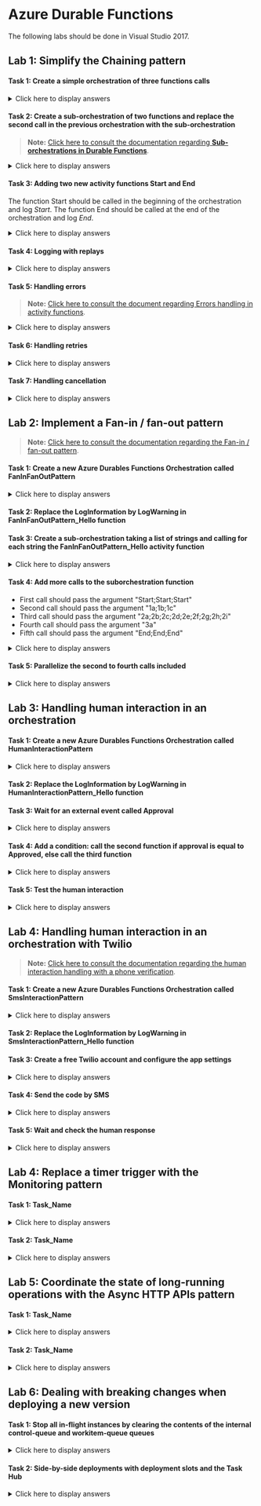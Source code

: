 # Azure Durable Functions

The following labs should be done in Visual Studio 2017.

## Lab 1: Simplify the Chaining pattern

#### Task 1: Create a simple orchestration of three functions calls

<details>
<summary>Click here to display answers</summary>

1. Open **Visual Studio 2017**

1. In **Visual Studio**, select **New** > **Project** from the **File** menu

1. In the **New Project** dialog, expand **Installed**, expand **Visual C#** > **Cloud**, select **Azure Functions**

1. Next to  **Name** type *az203AzureDurableFunctions*

1. Click **OK**

1. In the **New Project - az203AzureDurableFunctions** dialog, select **Azure Function v2 (.NET Core)**

1. Select the **Empty** template

1. Under **Storage Account**, selct **Storage Emulator**

1. Click **OK**

1. Right-click the project and select **Add** > **New Azure Function**

1. Select **Azure Function**, next to **Name** type *RunOrchestrator*, click **Add**

1. Select the **Durable Function Orchestration** template, click **OK**

1. Rename the **RunOrchestrator.cs** file by **ChainingPattern.cs**

1. In the refactoring dialog, click **Yes** in order to rename the class as well

1. The template comes with three functions : an Http triggered function, and an Activity triggered function who is called three times in the RunOrchestrator function

1. Click in the menu **Debug**, and select **Start Debugging**

1. Copy the **RunOrchestrator_HttpStart** URL

1. Open **Postman**, and trigger the Http function by pasting the **URL**, selecting the **POST** method and clicking **Send**

1. In the console, the log displays the execution of the **RunOrchestrator_Hello**

    ...
    Saying hello to Tokyo.
    ...
    Saying hello to Seattle.
    ...
    Saying hello to London.
    ...

1. Click in the menu **Debug**, and select **Stop Debugging**

</details>

#### Task 2: Create a sub-orchestration of two functions and replace the second call in the previous orchestration with the sub-orchestration

> **Note:** [Click here to consult the documentation regarding **Sub-orchestrations in Durable Functions**](https://docs.microsoft.com/en-us/azure/azure-functions/durable/durable-functions-sub-orchestrations).

<details>
<summary>Click here to display answers</summary>

1. Copy the method **RunOrchestrator** and rename the duplicate by **RunSubOrchestration**

1. In the content of the **RunSubOrchestration** method, call the **RunOrchestrator_Hello** twice, one with *Paris* input, and the second with *Seattle* (remove the third call)

    You should have the following code:

    ```csharp
    [FunctionName("RunSubOrchestration")]
    public static async Task<List<string>> RunSubOrchestration(
        [OrchestrationTrigger] DurableOrchestrationContext context)
    {
        var outputs = new List<string>();

        outputs.Add(await context.CallActivityAsync<string>("RunOrchestrator_Hello", "Paris"));
        outputs.Add(await context.CallActivityAsync<string>("RunOrchestrator_Hello", "Seattle"));

        return outputs;
    }
    ```

1. In the **RunOrchestrator** method, comment the second call to the **RunOrchestrator_Hello** function and add the following instruction:

    ```csharp
    await context.CallSubOrchestratorAsync("RunSubOrchestration", null);
    ```

1. Place a breakpoint in the last instruction of the **RunOrchestrator** method

1. Start debugging and trigger the orchestration with Postman

1. Check the **Logs** in the console application

       ...
    Saying hello to Tokyo.
    ...
    Saying hello to Paris.
    ...
    Saying hello to Seattle.
    ...
    Saying hello to London.
    ...

1. When the breakpoint hit, check the value of the *outputs* list

    Paris and Seattle should be missing

1. Stop Debugging

1. In the **RunOrchestrator** method, replace the call to the sub orchestration by the following instruction:

    ```csharp
    List<string> subOrchestrationOutputs = await context.CallSubOrchestratorAsync<List<string>>("RunSubOrchestration", null);
    ```

1. Add the following instruction after the call to the sub orchestration to add the outputs from the sub orchestration to the outputs of the main orchestration

    ```csharp
    outputs.AddRange(subOrchestrationOutputs);
    ```

1. Start debugging and trigger the orchestration with Postman

1. When the breakpoint hit, check the value of the *outputs* list

    All four cities should be in the *outputs* list

1. Stop Debugging

</details>

#### Task 3: Adding two new activity functions Start and End

The function Start should be called in the beginning of the orchestration and log *Start*.
The function End should be called at the end of the orchestration and log *End*.

<details>
<summary>Click here to display answers</summary>

1. Add the following activity functions:

    ```csharp
    [FunctionName("RunOrchestrator_Start")]
    public static void Start([ActivityTrigger] object input, ILogger log)
    {
        log.LogWarning($"Start");
    }

    [FunctionName("RunOrchestrator_End")]
    public static void End([ActivityTrigger] object input, ILogger log)
    {
        log.LogWarning($"End");
    }
    ```

    > **Note:** Activity functions must have an input object with the attribute ActivityTrigger to make them activty functions.

    > **Information:** The LogWarning method is used as the logs will appear in yellow in the console application. Making them more visible for debug purposes.

1. In the **RunOrchestrator** method, add the following call at the beginning of the method:

    ```csharp
    await context.CallActivityAsync("RunOrchestrator_Start", null);
    ```

1. In the **RunOrchestrator** method, add the following call at the end of the method, before the return instruction:

    ```csharp
    await context.CallActivityAsync("RunOrchestrator_End", null);
    ```

</details>

#### Task 4: Logging with replays

<details>
<summary>Click here to display answers</summary>

1. Add the following activity function:

    ```csharp
    [FunctionName("LogWarning")]
    public static string LogWarning([ActivityTrigger] string input, ILogger log)
    {
        log.LogWarning(input);
        return input;
    }
    ```

1. Replace the content of the **RunSubOrchestration** method with the following code:

    ```csharp
    var outputs = new List<string>();

    Random random = new Random();
    int randomNumber = random.Next(0, 100);

    outputs.Add(await context.CallActivityAsync<string>("LogWarning", randomNumber.ToString()));
    outputs.Add(await context.CallActivityAsync<string>("LogWarning", randomNumber.ToString()));

    Guid uniqueIdentifier = Guid.NewGuid();

    outputs.Add(await context.CallActivityAsync<string>("LogWarning", uniqueIdentifier.ToString()));
    outputs.Add(await context.CallActivityAsync<string>("LogWarning", uniqueIdentifier.ToString()));

    DateTime currentDate = DateTime.Now;

    outputs.Add(await context.CallActivityAsync<string>("LogWarning", currentDate.ToString()));
    outputs.Add(await context.CallActivityAsync<string>("LogWarning", currentDate.ToString()));

    return outputs;
    ```

1. Add the using statement to resolve the errors

    ```csharp
    using System;
    ```

1. Start debugging, trigger the orchestration with **Postman** and check the **Logs**

    The **Logs** display two different random numbers, Guids and dates.

    > **Warning:** The replay behavior creates constraints on the type of code that can be written in an orchestrator function:
    >
    > Orchestrator code must be deterministic. It will be replayed multiple times and must produce the same result each time. For example, no direct calls to get the current date/time, get random numbers, generate random GUIDs, or call into remote endpoints.
    >
    > If orchestrator code needs to get the current date/time, it should use the CurrentUtcDateTime (.NET) or currentUtcDateTime (JavaScript) API, which is safe for replay.
    >
    > If orchestrator code needs to generate a random GUID, it should use the NewGuid (.NET) API, which is safe for replay, or delegate GUID generation to an activity function (JavaScript).
    >
    >
    > [Click here to cinsult the documentation regarding the **Orchestrator code constraints**](https://docs.microsoft.com/en-us/azure/azure-functions/durable/durable-functions-checkpointing-and-replay#orchestrator-code-constraints).

1. Stop debugging

1. Add a new class called MinMaxRange with the following properties:

    ```csharp
    public class MinMaxRange
    {
        public int Min;
        public int Max;
    }
    ```

1. Add a new activty function in order to return a safe random number

    ```csharp
    [FunctionName("GenerateRandomNumber")]
    public static int GenerateRandomNumber([ActivityTrigger] MinMaxRange input, ILogger log)
    {
        Random random = new Random();
        int randomNumber = random.Next(input.Min, input.Max);

        return randomNumber;
    }
    ```

1. Add a new activty function in order to return a safe new Guid

    ```csharp
    [FunctionName("GenerateNewGuid")]
    public static Guid GenerateNewGuid([ActivityTrigger] object input, ILogger log)
    {
        return Guid.NewGuid();
    }
    ```

1. Use the new activity functions to replace the non deterministic methods in the **RunSubOrchestration** method:

    ```csharp
    int randomNumber = await context.CallActivityAsync<int>("GenerateRandomNumber", new MinMaxRange { Min = 0, Max = 100 });
    ```

    ```csharp
    Guid uniqueIdentifier = await context.CallActivityAsync<Guid>("GenerateNewGuid", null);
    ```

1. Replace DateTime.Now by context.CurrentUtcDateTime

    ```csharp
    DateTime currentDate = context.CurrentUtcDateTime;
    ```

1. Start debugging, trigger the orchestration with **Postman** and check the **Logs**

    The **Logs** should display the same random numbers, Guids and dates.

1. Stop debugging

</details>

#### Task 5: Handling errors

> **Note:** [Click here to consult the document regarding Errors handling in activity functions](https://docs.microsoft.com/en-us/azure/azure-functions/durable/durable-functions-error-handling#errors-in-activity-functions).

<details>
<summary>Click here to display answers</summary>

1. Create a new activity function called *RaiseError* which raises an Exception

    ```csharp
    [FunctionName("RaiseError")]
    public static void RaiseError([ActivityTrigger] object input, ILogger log)
    {
        throw new Exception("An error occured for testing purposes.");
    }
    ```

1. Call the *RaiseError* activity function in the main orchestration function before calling the sub orchestration function

    ```csharp
    await context.CallActivityAsync("RaiseError", null);
    ```

1. Start debugging, trigger the orchestration with **Postman** and check the **Logs**

1. Stop debugging when the exception is raised

1. Wrap the activity functions calls with a try/finally block (after the Start function and before the End function).

1. Move the End function in the finally block

1. Start debugging, trigger the orchestration with **Postman** and check the **Logs**

1. When the exception is raised, check that the End function is called

1. Stop debugging

</details>

#### Task 6: Handling retries

<details>
<summary>Click here to display answers</summary>

> **Note:** [Click here to consult the document regarding Automatic retry on failure](https://docs.microsoft.com/en-us/azure/azure-functions/durable/durable-functions-error-handling#automatic-retry-on-failure).

1. Replace the call to the *RaiseError* activity function by the following code:

    ```csharp
    var retryOptions = new RetryOptions(
        firstRetryInterval: TimeSpan.FromSeconds(10),
        maxNumberOfAttempts: 3);
    await context.CallActivityWithRetryAsync("RaiseError", retryOptions, null);
    ```

1. Start debugging, trigger the orchestration with **Postman** and check the **Logs**

    The error should be raised three times.

1. Stop debugging

1. Comment the call to the *RaiseError* activity function

</details>

#### Task 7: Handling cancellation

<details>
<summary>Click here to display answers</summary>

1. Start debugging, trigger the orchestration with **Postman**

1. In **Postman**, under **Http Response Body**, click the link next to **terminatePostUri**

1. In the new tab, select **POST** and click **Send**

1. After a 202 response, close the tab

1. In **Postman**, under **Http Response Body**, click the link next to **statusQueryGetUri**

1. In the new tab, click **Send**

1. Check the **Http Response Body**

    It should display 
    
    ```json
    "runtimeStatus": "Terminated",
    ```

1. Check the **Logs**

1. Stop debugging

</details>

## Lab 2: Implement a Fan-in / fan-out pattern

> **Note:** [Click here to consult the documentation regarding the Fan-in / fan-out pattern](https://docs.microsoft.com/en-us/azure/azure-functions/durable/durable-functions-cloud-backup).

#### Task 1: Create a new Azure Durables Functions Orchestration called FanInFanOutPattern

<details>
<summary>Click here to display answers</summary>

1. In the **Solution Explorer**, right-click the project and select **Add** > **New Azure Function...**

1. In the **Add New Item** dialog, select **Azure Function**

1. Next to **Name**, type *FanInFanOutPattern*

1. Click **OK**

1. In the **New Azure Function - FanInFanOutPattern** dialog, select **Durable Functions Orchestration** and click **OK**

</details>

#### Task 2: Replace the LogInformation by LogWarning in FanInFanOutPattern_Hello function

#### Task 3: Create a sub-orchestration taking a list of strings and calling for each string the FanInFanOutPattern_Hello activity function

<details>
<summary>Click here to display answers</summary>

1. Copy the method **RunOrchestrator** and rename the duplicate by **FanInFanOutPattern_SubOrchestration**

1. In the content of the **FanInFanOutPattern_SubOrchestration** method

    You should have the following code:

    ```csharp
    [FunctionName("FanInFanOutPattern_SubOrchestration")]
    public static async Task<List<string>> FanInFanOutPattern_SubOrchestration(
        [OrchestrationTrigger] DurableOrchestrationContext context)
    {
        var outputs = new List<string>();

        outputs.Add(await context.CallActivityAsync<string>("FanInFanOutPattern_Hello", "Tokyo"));
        outputs.Add(await context.CallActivityAsync<string>("FanInFanOutPattern_Hello", "Seattle"));
        outputs.Add(await context.CallActivityAsync<string>("FanInFanOutPattern_Hello", "London"));

        return outputs;
    }
    ```

1. In the beginning of the method, split the input string with a semicolon delimiter into a list of strings

    ```csharp
    string input = context.GetInput<string>();
    var items = input.Split(";");
    ```

1. Replace the three calls with a foreach, and call the **FanInFanOutPattern_Hello** function for each item of the list

    ```csharp
    foreach (string item in items)
        outputs.Add(await context.CallActivityAsync<string>("FanInFanOutPattern_Hello", item));
    ```

1. In the **RunOrchestrator** method, remove the calls to the **FanInFanOutPattern_Hello** function and add the following instructions:

    ```csharp
    await context.CallSubOrchestratorAsync("FanInFanOutPattern_SubOrchestration", "Tokyo;Seattle;London");
    ```

1. Start debugging to test, and trigger the FanInFanOutPattern function with **Postman**

1. Check the **Logs**

1. Stop debugging

</details>

#### Task 4: Add more calls to the suborchestration function

- First call should pass the argument "Start;Start;Start"
- Second call should pass the argument "1a;1b;1c"
- Third call should pass the argument "2a;2b;2c;2d;2e;2f;2g;2h;2i"
- Fourth call should pass the argument "3a"
- Fifth call should pass the argument "End;End;End"

<details>
<summary>Click here to display answers</summary>

1. In the RunORchestrator method, replace the call by:

    ```csharp
    await context.CallSubOrchestratorAsync("FanInFanOutPattern_SubOrchestration", "Start;Start;Start");

    await context.CallSubOrchestratorAsync("FanInFanOutPattern_SubOrchestration", "1a;1b;1c");
    await context.CallSubOrchestratorAsync("FanInFanOutPattern_SubOrchestration", "2a;2b;2c;2d;2e;2f;2g;2h;2i");
    await context.CallSubOrchestratorAsync("FanInFanOutPattern_SubOrchestration", "3a");

    await context.CallSubOrchestratorAsync("FanInFanOutPattern_SubOrchestration", "End;End;End");
    ```

</details>

#### Task 5: Parallelize the second to fourth calls included

<details>
<summary>Click here to display answers</summary>

1. Create a Task array of length three before the second call

    ```csharp
    var tasks = new Task[3];
    ```

1. Replace the calls with:

    ```csharp
    tasks[0] = context.CallSubOrchestratorAsync("FanInFanOutPattern_SubOrchestration", "1a;1b;1c");
    tasks[1] = context.CallSubOrchestratorAsync("FanInFanOutPattern_SubOrchestration", "2a;2b;2c;2d;2e;2f;2g;2h;2i");
    tasks[2] = context.CallSubOrchestratorAsync("FanInFanOutPattern_SubOrchestration", "3a");
    ```

1. Wait for all tasks after the fourth call and before the fifth call

    ```csharp
    await Task.WhenAll(tasks);
    ```

1. Start debugging to test, and trigger the FanInFanOutPattern function with **Postman**

1. Check the **Logs**

    The call with *3a* should be logged before the completion of the call *2i*. 

1. Stop debugging

</details>

## Lab 3: Handling human interaction in an orchestration

#### Task 1: Create a new Azure Durables Functions Orchestration called HumanInteractionPattern

<details>
<summary>Click here to display answers</summary>

1. In the **Solution Explorer**, right-click the project and select **Add** > **New Azure Function...**

1. In the **Add New Item** dialog, select **Azure Function**

1. Next to **Name**, type *HumanInteractionPattern*

1. Click **OK**

1. In the **New Azure Function - HumanInteractionPattern** dialog, select **Durable Functions Orchestration** and click **OK**

</details>

#### Task 2: Replace the LogInformation by LogWarning in HumanInteractionPattern_Hello function

#### Task 3: Wait for an external event called Approval

<details>
<summary>Click here to display answers</summary>

1. In the **RunOrchestrator** method, add the following code before the second call to the **HumanInteractionPattern_Hello** function:

    ```csharp
    string approval = await context.WaitForExternalEvent<string>("Approval");
    ```

</details>

#### Task 4: Add a condition: call the second function if approval is equal to **Approved**, else call the third function

<details>
<summary>Click here to display answers</summary>

1. In the **RunOrchestrator** method, add the following code before the second call to the **HumanInteractionPattern_Hello** function:

    ```csharp
    if(approval == "Approved")
        outputs.Add(await context.CallActivityAsync<string>("HumanInteractionPattern_Hello", "Seattle"));
    else
        outputs.Add(await context.CallActivityAsync<string>("HumanInteractionPattern_Hello", "London"));
    ```

</details>

#### Task 5: Test the human interaction

<details>
<summary>Click here to display answers</summary>

1. Start debugging to test, and trigger the **HumanInteractionPattern** function with **Postman**

1. Check the **Logs**

1. In **Postman**, click the **sendEventPostUri**

1. Replace {eventName} by **Approval**

1. In the new tab, select **POST**

1. Under **Body**, select **raw**

1. Under **Text**, select **JSON (application/json)**

1. Type **"Approved"**

1. Click **Send**

1. Check the **Logs**

    The Logs should display **Saying hello to Seattle.**

1. Trigger the **HumanInteractionPattern** function with **Postman**

1. Check the **Logs**

1. In **Postman**, click the **sendEventPostUri**

1. Replace {eventName} by **Approval**

1. In the new tab, select **POST**

1. Under **Body**, select **raw**

1. Under **Text**, select **JSON (application/json)**

1. Type **"Refused"**

1. Click **Send**

1. Check the **Logs**

    The Logs should display **Saying hello to London.**

1. Stop debugging

</details>

## Lab 4: Handling human interaction in an orchestration with Twilio

> **Note:** [Click here to consult the documentation regarding the human interaction handling with a phone verification](https://docs.microsoft.com/en-us/azure/azure-functions/durable/durable-functions-phone-verification).

#### Task 1: Create a new Azure Durables Functions Orchestration called SmsInteractionPattern

<details>
<summary>Click here to display answers</summary>

1. In the **Solution Explorer**, right-click the project and select **Add** > **New Azure Function...**

1. In the **Add New Item** dialog, select **Azure Function**

1. Next to **Name**, type *SmsInteractionPattern*

1. Click **OK**

1. In the **New Azure Function - SmsInteractionPattern** dialog, select **Durable Functions Orchestration** and click **OK**

</details>

#### Task 2: Replace the LogInformation by LogWarning in SmsInteractionPattern_Hello function

#### Task 3: Create a free Twilio account and configure the app settings

<details>
<summary>Click here to display answers</summary>

1. Go to [Try Twilio](https://www.twilio.com/try-twilio)

1. Fill the form and click **Get Started**

1. Fill your phone number and validate

1. Get the verification code from the SMS sent by Twilio

1. Input the verification code and confirm

1. Go to [Twilio Test Credentials ](https://www.twilio.com/console/voice/runtime/test-credentials)

1. Copy the **Account SID**

1. In **Visual Studio**, open the local.settings.json

1. Add the setting **TwilioAccountSid** and paste the **Account SID** in the value

1. Go back to **Twilio**, copy the **Auth Token**

1. In **Visual Studio**, in the local.settings.json

1. Add the setting **TwilioAuthToken** and paste the **Auth Token** in the value

1. Add the setting **TwilioPhoneNumber** and type *+15005550006*

</details>

#### Task 4: Send the code by SMS

<details>
<summary>Click here to display answers</summary>

1. Install the **Microsoft.Azure.WebJobs.Extensions.Twilio** Nuget package

1. Add the following using statements:

    ```csharp
    using System;
    using System.Threading;
    #if NETCOREAPP2_1
    using Twilio.Rest.Api.V2010.Account;
    using Twilio.Types;
    #else
    using Twilio;
    #endif
    ```

1. Add the SendSmsChallenge function with the following code:

    ```csharp
    [FunctionName("SendSmsChallenge")]
    public static int SendSmsChallenge(
        [ActivityTrigger] string phoneNumber,
        ILogger log,
        [TwilioSms(AccountSidSetting = "TwilioAccountSid", AuthTokenSetting = "TwilioAuthToken", From = "%TwilioPhoneNumber%")]
#if NETCOREAPP2_1
            out CreateMessageOptions message)
#else
            out SMSMessage message)
#endif
    {
        // Get a random number generator with a random seed (not time-based)
        var rand = new Random(Guid.NewGuid().GetHashCode());
        int challengeCode = rand.Next(10000);

        log.LogWarning($"Sending verification code {challengeCode} to {phoneNumber}.");

#if NETCOREAPP2_1
        message = new CreateMessageOptions(new PhoneNumber(phoneNumber));
#else
        message = new SMSMessage { To = phoneNumber };
#endif
        message.Body = $"Your verification code is {challengeCode:0000}";

        return challengeCode;
    }
    ```

1. Add the SmsPhoneVerification function with the following code: 

    ```csharp
    [FunctionName("SmsPhoneVerification")]
    public static async Task<bool> Run(
        [OrchestrationTrigger] DurableOrchestrationContext context, ILogger log)
    {
        string phoneNumber = context.GetInput<string>();
        bool authorized = false;

        if (string.IsNullOrEmpty(phoneNumber))
        {
            throw new ArgumentNullException(
                nameof(phoneNumber),
                "A phone number input is required.");
        }

        int challengeCode = await context.CallActivityAsync<int>(
            "SendSmsChallenge",
            phoneNumber);

        // TODO: Wait for human interaction

        if(!authorized)
            log.LogError("Not authorized");

        return authorized;
    }
    ```

1. In the **RunOrchestrator** method, add the following code after the first call to the **SmsInteractionPattern_Hello** function:

    ```csharp
    string phoneNumber = "+33xxxxxxxxx";
    bool authorized = await context.CallSubOrchestratorAsync<bool>("SmsPhoneVerification", phoneNumber);
    ```

1. Add the following if statement before the second call to the **SmsInteractionPattern_Hello** function:

    ```csharp
    if(authorized)
        outputs.Add(await context.CallActivityAsync<string>("SmsInteractionPattern_Hello", "Seattle"));
    ```

</details>

#### Task 5: Wait and check the human response

<details>
<summary>Click here to display answers</summary>

1. In the **SmsPhoneVerification** function, replace the *// TODO: Wait for human interaction* with the following code:

    ```csharp
    using (var timeoutCts = new CancellationTokenSource())
    {
        // The user has 90 seconds to respond with the code they received in the SMS message.
        DateTime expiration = context.CurrentUtcDateTime.AddSeconds(90);
        Task timeoutTask = context.CreateTimer(expiration, timeoutCts.Token);

        for (int retryCount = 0; retryCount <= 3; retryCount++)
        {
            Task<int> challengeResponseTask =
                context.WaitForExternalEvent<int>("SmsChallengeResponse");

            Task winner = await Task.WhenAny(challengeResponseTask, timeoutTask);
            if (winner == challengeResponseTask)
            {
                // We got back a response! Compare it to the challenge code.
                if (challengeResponseTask.Result == challengeCode)
                {
                    authorized = true;
                    break;
                }
            }
            else
            {
                // Timeout expired
                break;
            }
        }

        if (!timeoutTask.IsCompleted)
        {
            // All pending timers must be complete or canceled before the function exits.
            timeoutCts.Cancel();
        }
    }
    ``` 

1. Start debugging to test, and trigger the SmsInteractionPattern function with **Postman**

1. Check the **Logs**

1. In **Postman**, click the **sendEventPostUri**

1. Replace {eventName} by **SmsChallengeResponse**

1. In the new tab, select **POST**

1. Under **Body**, select **raw**

1. Under **Text**, select **JSON (application/json)**

1. Type the verification code

1. Click **Send**

1. Stop debugging

</details>

## Lab 4: Replace a timer trigger with the Monitoring pattern

#### Task 1: Task_Name

<details>
<summary>Click here to display answers</summary>

1. Step 1

1. Step 2

</details>

#### Task 2: Task_Name

<details>
<summary>Click here to display answers</summary>

1. Step 1

1. Step 2

</details>

## Lab 5: Coordinate the state of long-running operations with the Async HTTP APIs pattern

#### Task 1: Task_Name

<details>
<summary>Click here to display answers</summary>

1. Step 1

1. Step 2

</details>

#### Task 2: Task_Name

<details>
<summary>Click here to display answers</summary>

1. Step 1

1. Step 2

</details>

## Lab 6: Dealing with breaking changes when deploying a new version

#### Task 1: Stop all in-flight instances by clearing the contents of the internal control-queue and workitem-queue queues

<details>
<summary>Click here to display answers</summary>

1. Step 1

1. Step 2

</details>

#### Task 2: Side-by-side deployments with deployment slots and the Task Hub

<details>
<summary>Click here to display answers</summary>

1. Step 1

1. Step 2

</details>